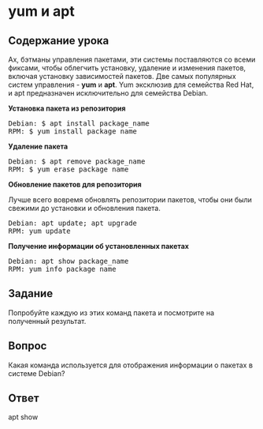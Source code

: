 # yum и apt

## Содержание урока

Ах, бэтманы управления пакетами, эти системы поставляются со всеми фиксами, чтобы облегчить установку, удаление и изменения пакетов, включая установку зависимостей пакетов. Две самых популярных систем управления - <b>yum</b> и <b>apt</b>. Yum эксклюзив для семейства Red Hat, и apt предназначен исключительно для семейства Debian.

<b>Установка пакета из репозитория</b>

<pre>
Debian: $ apt install package_name
RPM: $ yum install package_name
</pre>

<b>Удаление пакета</b>

<pre>
Debian: $ apt remove package_name
RPM: $ yum erase package_name
</pre>

<b>Обновление пакетов для репозитория</b>

Лучше всего вовремя обновлять репозитории пакетов, чтобы они были свежими до установки и обновления пакета.

<pre>
Debian: apt update; apt upgrade
RPM: yum update
</pre>

<b>Получение информации об установленных пакетах</b>

<pre>
Debian: apt show package_name
RPM: yum info package_name
</pre>

## Задание

Попробуйте каждую из этих команд пакета и посмотрите на полученный результат.

## Вопрос

Какая команда используется для отображения информации о пакетах в системе Debian?

## Ответ

apt show
